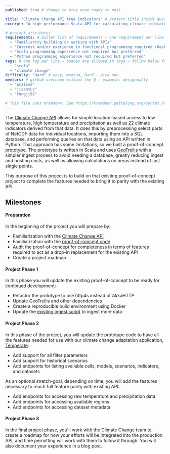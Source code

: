 ```yaml
---
published: true # change to true once ready to post

title: "Climate Change API Area Indicators" # project title inside quotes
excerpt: "A high performance Scala API for calculating climate indicators over geospatial areas" # shows on project list page

# project attributes
requirements: # bullet list of requirements – one requirement per line – follow below format
  - "Familiarity building or working with APIs"
  - "Interest and/or exerience in functional programming required (Haskell, Scala, ML, etc.)"
  - "Scala programming experience not required but preferred"
  - "Python programming experience not required but preferred"
tags: # one tag per line – spaces are allowed in tags – follow below format
  - "scala"
  - "climate change"
difficulty: "Hard" # easy, medium, hard – pick one
mentors: # github username without the @ – example: designmatty
  - "pcaisse"
  - "jisantuc"
  - "fungjj92"

# This file uses Kramdown. See https://kramdown.gettalong.org/syntax.html for syntax
---
```


The [Climate Change API](https://climate.azavea.com/) allows for simple location-based access to low temperature, high temperature and precipitation as well as 22 climate indicators derived from that data. It does this by preprocessing select parts of NetCDF data for individual locations, importing them into a SQL database, and performing queries on that data using an API written in Python. That approach has some limitations, so we built a proof-of-concept prototype. The prototype is written in Scala and uses [GeoTrellis](https://geotrellis.io) with a simpler ingest process to avoid needing a database, greatly reducing ingest and hosting costs, as well as allowing calculations on areas instead of just single points.

This purpose of this project is to build on that existing proof-of-concept project to complete the features needed to bring it to parity with the existing API.

## Milestones

#### Preparation

In the beginning of the project you will prepare by:

- Familiarization with the [Climate Change API](https://docs.climate.azavea.com/)
- Familiarization with the [proof-of-concept code](https://github.com/azavea/climate-backend)
- Audit the proof-of-concept for completeness in terms of features required to act as a drop-in replacement for the existing API
- Create a project roadmap

#### Project Phase 1

In this phase you will update the existing proof-of-concept to be ready for continued development:

- Refactor the prototype to use http4s instead of AkkaHTTP
- Update GeoTrellis and other dependencies
- Create a reproducible build environment using Docker
- Update the [existing ingest script](https://gist.github.com/jamesmcclain/d7301ba770477296348765a6d73feabf) to ingest more data

#### Project Phase 2

In this phase of the project, you will update the prototype code to have all the features needed for use with our climate change adaptation application, [Temperate](https://temperate.io):

 - Add support for all filter parameters
 - Add support for historical scenarios
 - Add endpoints for listing available cells, models, scenarios, indicators, and datasets

As an optional stretch-goal, depending on time, you will add the features necessary to reach full feature parity with existing API:
 - Add endpoints for accessing raw temperature and precipitation data
 - Add endpoints for accessing available regions
 - Add endpoints for accessing dataset metadata

#### Project Phase 3

In the final project phase, you'll work with the Climate Change team to create a roadmap for how your efforts will be integrated into the production API, and time permitting will work with them to follow it through. You will also document your experience in a blog post.
